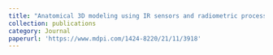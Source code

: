```yaml
---
title: "Anatomical 3D modeling using IR sensors and radiometric processing based on structure from motion: Towards a tool for the diabetic foot diagnosis"
collection: publications
category: Journal
paperurl: 'https://www.mdpi.com/1424-8220/21/11/3918'
---
```

